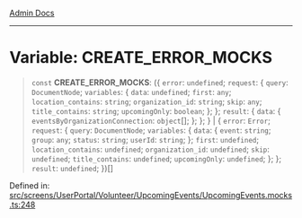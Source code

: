 [Admin Docs](/)

***

# Variable: CREATE\_ERROR\_MOCKS

> `const` **CREATE\_ERROR\_MOCKS**: (\{ `error`: `undefined`; `request`: \{ `query`: `DocumentNode`; `variables`: \{ `data`: `undefined`; `first`: `any`; `location_contains`: `string`; `organization_id`: `string`; `skip`: `any`; `title_contains`: `string`; `upcomingOnly`: `boolean`; \}; \}; `result`: \{ `data`: \{ `eventsByOrganizationConnection`: `object`[]; \}; \}; \} \| \{ `error`: `Error`; `request`: \{ `query`: `DocumentNode`; `variables`: \{ `data`: \{ `event`: `string`; `group`: `any`; `status`: `string`; `userId`: `string`; \}; `first`: `undefined`; `location_contains`: `undefined`; `organization_id`: `undefined`; `skip`: `undefined`; `title_contains`: `undefined`; `upcomingOnly`: `undefined`; \}; \}; `result`: `undefined`; \})[]

Defined in: [src/screens/UserPortal/Volunteer/UpcomingEvents/UpcomingEvents.mocks.ts:248](https://github.com/gautam-divyanshu/talawa-admin/blob/7e5a95aa37ca1c5b95489b6b18ea8cf85fb3559b/src/screens/UserPortal/Volunteer/UpcomingEvents/UpcomingEvents.mocks.ts#L248)
